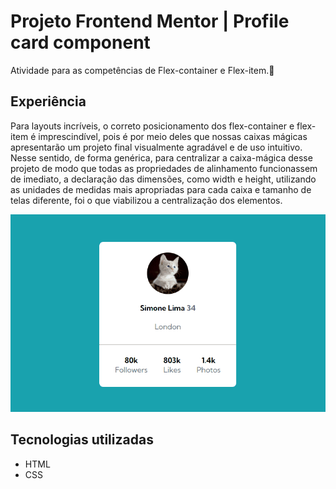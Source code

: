 # Projeto Frontend Mentor | Profile card component
Atividade para as competências de Flex-container e Flex-item.🎁 

## Experiência

Para layouts incríveis, o correto posicionamento dos flex-container e flex-item
é imprescindível, pois é por meio deles que nossas caixas mágicas apresentarão
um projeto final visualmente agradável e de uso intuitivo. Nesse sentido, de forma
genérica, para centralizar a caixa-mágica desse projeto de modo que todas as
propriedades de alinhamento funcionassem de imediato, a declaração das dimensões,
como width e height, utilizando as unidades de medidas mais apropriadas para
cada caixa e tamanho de telas diferente, foi o que viabilizou a centralização dos elementos.

<img src="animacao-parallax.gif" alt=" gif da tela de perfil do usuario">

## Tecnologias utilizadas
- HTML
- CSS
